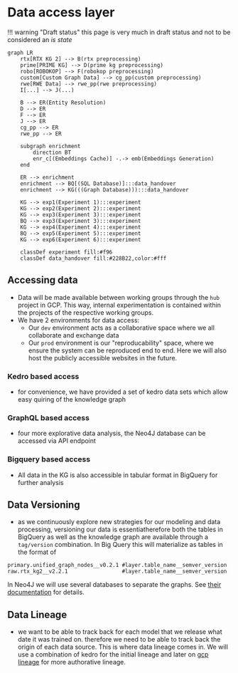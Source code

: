 # Data access layer

!!! warning "Draft status"
    this page is very much in draft status and not to be considered an _is state_


```mermaid
graph LR
    rtx[RTX KG 2] --> B(rtx preprocessing)
    prime[PRIME KG] --> D(prime kg preprocessing)
    robo[ROBOKOP] --> F(robokop preprocessing)
    custom[Custom Graph Data] --> cg_pp(custom preprocessing)
    rwe[RWE Data] --> rwe_pp(rwe preprocessing)
    I[...] --> J(...)

    B --> ER(Entity Resolution)
    D --> ER 
    F --> ER 
    J --> ER 
    cg_pp --> ER 
    rwe_pp --> ER 

    subgraph enrichment
        direction BT
        enr_c[(Embeddings Cache)] -.-> emb(Embeddings Generation)
    end

    ER --> enrichment
    enrichment --> BQ[(SQL Database)]:::data_handover
    enrichment --> KG(((Graph Database))):::data_handover

    KG --> exp1(Experiment 1):::experiment
    KG --> exp2(Experiment 2):::experiment
    KG --> exp3(Experiment 3):::experiment
    BQ --> exp3(Experiment 3):::experiment
    KG --> exp4(Experiment 4):::experiment
    BQ --> exp5(Experiment 5):::experiment
    KG --> exp6(Experiment 6):::experiment

    classDef experiment fill:#f96
    classDef data_handover fill:#228B22,color:#fff

```

## Accessing data

- Data will be made available between working groups through the `hub` project in GCP. This way, internal experimentation is contained within the projects of the respective working groups.
- We have 2 environments for data access: 
  - Our `dev` environment acts as a collaborative space where we all collaborate and exchange data
  - Our `prod` environment is our "reproducability" space, where we ensure the system can be reproduced end to end. Here we will also host the publicly accessible websites in the future. 

### Kedro based access

- for convenience, we have provided a set of kedro data sets which allow easy quiring of the knowledge graph



### GraphQL based access

- four more explorative data analysis, the Neo4J database can be accessed via API endpoint

### Bigquery based access

- All data in the KG is also accessible in tabular format in BigQuery for further analysis

## Data Versioning

- as we continuously explore new strategies for our modeling and data processing,
versioning our data is essentiatherefore both the tables in BigQuery as well as the
knowledge graph are available through a `tag/version` combination. In Big Query this will materialize as tables in the format of

```
primary.unified_graph_nodes__v0.2.1 #layer.table_name__semver_version
raw.rtx_kg2__v2.2.1                 #layer.table_name__semver_version
```

In Neo4J we will use several databases to separate the graphs. See [their documentation](https://neo4j.com/docs/operations-manual/current/database-administration/) for details.

## Data Lineage

- we want to be able to track back for each model that we release what date it was trained on. therefore we need to be able to track back the origin of each data source. This is where data lineage comes in. We will use a combination of kedro for the initial lineage and later on [gcp lineage](https://cloud.google.com/data-catalog/docs/concepts/about-data-lineage) for more authorative lineage.